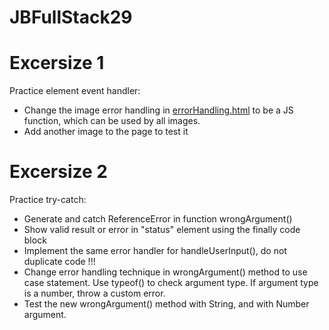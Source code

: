 # JBFullStack29

# Excersize 1

Practice element event handler:

- Change the image error handling in [errorHandling.html](errorHandling.html) to be a JS function, which can be used by all images.
- Add another image to the page to test it

# Excersize 2

Practice try-catch:

- Generate and catch ReferenceError in function wrongArgument()
- Show valid result or error in "status" element using the finally code block
- Implement the same error handler for handleUserInput(), do not duplicate code !!!
- Change error handling technique in wrongArgument() method to use case statement. Use typeof() to check argument type. If argument type is a number, throw a custom error.
- Test the new wrongArgument() method with String, and with Number argument. 
